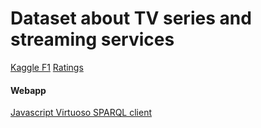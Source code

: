 # Dataset about TV series and streaming services

[Kaggle F1](https://www.kaggle.com/datasets/rohanrao/formula-1-world-championship-1950-2020)
[Ratings](https://www.kaggle.com/datasets/codingminds/formula-1-race-fan-ratings)

#### Webapp
[Javascript Virtuoso SPARQL client](https://github.com/crs4/virtuoso-sparql-client)
